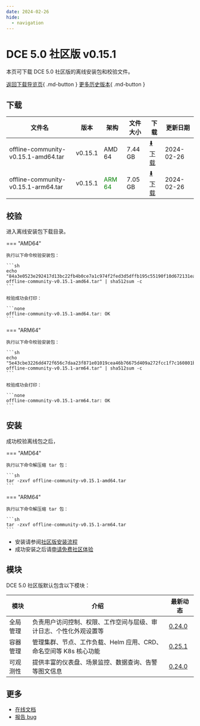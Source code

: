 ```yaml
---
date: 2024-02-26
hide:
  - navigation
---
```


# DCE 5.0 社区版 v0.15.1

本页可下载 DCE 5.0 社区版的离线安装包和校验文件。

[返回下载导览页](../index.md){ .md-button } [更多历史版本](./dce5-installer-history.md){ .md-button }

## 下载

| 文件名                      | 版本    | 架构 | 文件大小 | 下载                                           | 更新日期   |
| ----------------------------- | ------- | -------- | ---------------------------------------------- | ---------- | ----------------------------- |
| offline-community-v0.15.1-amd64.tar | v0.15.1 | AMD 64 | 7.44 GB | [:arrow_down: 下载](https://qiniu-download-public.daocloud.io/DaoCloud_Enterprise/dce5/offline-community-v0.15.1-amd64.tar) | 2024-02-26 |
| offline-community-v0.15.1-arm64.tar | v0.15.1 | <font color="green">ARM 64</font> | 7.05 GB | [:arrow_down: 下载](https://qiniu-download-public.daocloud.io/DaoCloud_Enterprise/dce5/offline-community-v0.15.1-arm64.tar) | 2024-02-26 |

## 校验

进入离线安装包下载目录。

=== "AMD64"

    执行以下命令校验安装包：

    ```sh
    echo "84a3e0523e292417d13bc22fb4b0ce7a1c974f2fed3d5dffb195c55190f10d672131ea4a22d458b73a0ae55837ee08bc520e7010e014dfdec909c21796566dbd  offline-community-v0.15.1-amd64.tar" | sha512sum -c
    ```

    校验成功会打印：

    ```none
    offline-community-v0.15.1-amd64.tar: OK
    ```

=== "ARM64"

    执行以下命令校验安装包：

    ```sh
    echo "5e43cbe3226dd472f656c7daa23f871e01019cea46b76675d409a272fcc1f7c160801b67dc13156a000979678061df6024758757e7011fad41fe7799167ad332  offline-community-v0.15.1-arm64.tar" | sha512sum -c
    ```

    校验成功会打印：

    ```none
    offline-community-v0.15.1-arm64.tar: OK
    ```

## 安装

成功校验离线包之后，

=== "AMD64"

    执行以下命令解压缩 tar 包：

    ```sh
    tar -zxvf offline-community-v0.15.1-amd64.tar
    ```

=== "ARM64"

    执行以下命令解压缩 tar 包：

    ```sh
    tar -zxvf offline-community-v0.15.1-arm64.tar
    ```

- 安装请参阅[社区版安装流程](../../install/community/k8s/online.md#_2)
- 成功安装之后请[申请免费社区体验](../../dce/license0.md)

## 模块

DCE 5.0 社区版默认包含以下模块：

| 模块     | 介绍                                                              | 最新动态                                                   |
| -------- | ----------------------------------------------------------------- | ---------------------------------------------------------- |
| 全局管理 | 负责用户访问控制、权限、工作空间与层级、审计日志、个性化外观设置等      | [0.24.0](../../ghippo/intro/release-notes.md#0240) |
| 容器管理 | 管理集群、节点、工作负载、Helm 应用、CRD、命名空间等 K8s 核心功能 | [0.25.1](../../kpanda/intro/release-notes.md#0251) |
| 可观测性 | 提供丰富的仪表盘、场景监控、数据查询、告警等图文信息              | [0.24.0](../../insight/intro/releasenote.md#0240)  |

## 更多

- [在线文档](../../dce/index.md)
- [报告 bug](https://github.com/DaoCloud/DaoCloud-docs/issues)
